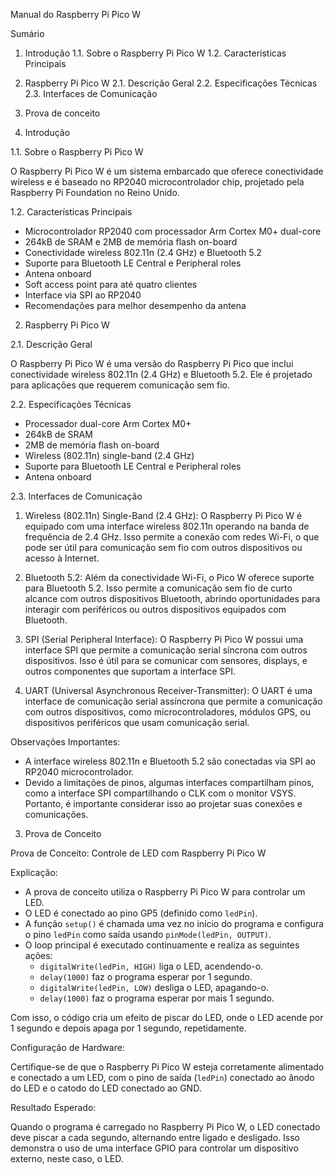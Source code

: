 Manual do Raspberry Pi Pico W

Sumário 

1. Introdução
   1.1. Sobre o Raspberry Pi Pico W
   1.2. Características Principais

2. Raspberry Pi Pico W
   2.1. Descrição Geral
   2.2. Especificações Técnicas
   2.3. Interfaces de Comunicação

3. Prova de conceito 

 1. Introdução 

 1.1. Sobre o Raspberry Pi Pico W 

O Raspberry Pi Pico W é um sistema embarcado que oferece conectividade wireless e é baseado no RP2040 microcontrolador chip, projetado pela Raspberry Pi Foundation no Reino Unido.

 1.2. Características Principais 

- Microcontrolador RP2040 com processador Arm Cortex M0+ dual-core
- 264kB de SRAM e 2MB de memória flash on-board
- Conectividade wireless 802.11n (2.4 GHz) e Bluetooth 5.2
- Suporte para Bluetooth LE Central e Peripheral roles
- Antena onboard
- Soft access point para até quatro clientes
- Interface via SPI ao RP2040
- Recomendações para melhor desempenho da antena


 2. Raspberry Pi Pico W 

 2.1. Descrição Geral 

O Raspberry Pi Pico W é uma versão do Raspberry Pi Pico que inclui conectividade wireless 802.11n (2.4 GHz) e Bluetooth 5.2. Ele é projetado para aplicações que requerem comunicação sem fio.

 2.2. Especificações Técnicas 

- Processador dual-core Arm Cortex M0+
- 264kB de SRAM
- 2MB de memória flash on-board
- Wireless (802.11n) single-band (2.4 GHz)
- Suporte para Bluetooth LE Central e Peripheral roles
- Antena onboard

 2.3. Interfaces de Comunicação 

1.  Wireless (802.11n) Single-Band (2.4 GHz):  O Raspberry Pi Pico W é equipado com uma interface wireless 802.11n operando na banda de frequência de 2.4 GHz. Isso permite a conexão com redes Wi-Fi, o que pode ser útil para comunicação sem fio com outros dispositivos ou acesso à Internet.

2.  Bluetooth 5.2:  Além da conectividade Wi-Fi, o Pico W oferece suporte para Bluetooth 5.2. Isso permite a comunicação sem fio de curto alcance com outros dispositivos Bluetooth, abrindo oportunidades para interagir com periféricos ou outros dispositivos equipados com Bluetooth.

3.  SPI (Serial Peripheral Interface):  O Raspberry Pi Pico W possui uma interface SPI que permite a comunicação serial síncrona com outros dispositivos. Isso é útil para se comunicar com sensores, displays, e outros componentes que suportam a interface SPI.

4.  UART (Universal Asynchronous Receiver-Transmitter):  O UART é uma interface de comunicação serial assíncrona que permite a comunicação com outros dispositivos, como microcontroladores, módulos GPS, ou dispositivos periféricos que usam comunicação serial.

 Observações Importantes: 

- A interface wireless 802.11n e Bluetooth 5.2 são conectadas via SPI ao RP2040 microcontrolador.
- Devido a limitações de pinos, algumas interfaces compartilham pinos, como a interface SPI compartilhando o CLK com o monitor VSYS. Portanto, é importante considerar isso ao projetar suas conexões e comunicações.



3. Prova de Conceito

Prova de Conceito: Controle de LED com Raspberry Pi Pico W

Explicação:

- A prova de conceito utiliza o Raspberry Pi Pico W para controlar um LED.
- O LED é conectado ao pino GP5 (definido como `ledPin`).
- A função `setup()` é chamada uma vez no início do programa e configura o pino `ledPin` como saída usando `pinMode(ledPin, OUTPUT)`.
- O loop principal é executado continuamente e realiza as seguintes ações:
  - `digitalWrite(ledPin, HIGH)` liga o LED, acendendo-o.
  - `delay(1000)` faz o programa esperar por 1 segundo.
  - `digitalWrite(ledPin, LOW)` desliga o LED, apagando-o.
  - `delay(1000)` faz o programa esperar por mais 1 segundo.

Com isso, o código cria um efeito de piscar do LED, onde o LED acende por 1 segundo e depois apaga por 1 segundo, repetidamente.

Configuração de Hardware:

Certifique-se de que o Raspberry Pi Pico W esteja corretamente alimentado e conectado a um LED, com o pino de saída (`ledPin`) conectado ao ânodo do LED e o catodo do LED conectado ao GND.

Resultado Esperado:

Quando o programa é carregado no Raspberry Pi Pico W, o LED conectado deve piscar a cada segundo, alternando entre ligado e desligado. Isso demonstra o uso de uma interface GPIO para controlar um dispositivo externo, neste caso, o LED.
